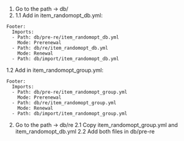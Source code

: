 1. Go to the path -> db/
2. 1.1 Add in item_randomopt_db.yml:

```
Footer:
  Imports:
  - Path: db/pre-re/item_randomopt_db.yml
    Mode: Prerenewal
  - Path: db/re/item_randomopt_db.yml
    Mode: Renewal
  - Path: db/import/item_randomopt_db.yml
```
1.2 Add in item_randomopt_group.yml:
```
Footer:
  Imports:
  - Path: db/pre-re/item_randomopt_group.yml
    Mode: Prerenewal
  - Path: db/re/item_randomopt_group.yml
    Mode: Renewal
  - Path: db/import/item_randomopt_group.yml
```
2. Go to the path -> db/re
2.1 Copy item_randomopt_group.yml and item_randomopt_db.yml
2.2 Add both files in db/pre-re
